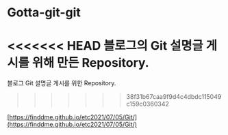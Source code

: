 # Gotta-git-git

<<<<<<< HEAD
블로그의 Git 설명글 게시를 위해 만든 Repository.
=======
블로그 Git 설명글 게시를 위한 Repository.
>>>>>>> 38f31b67caa9f9d4c4dbdc115049c159c0360342

[https://finddme.github.io/etc2021/07/05/Git/](https://finddme.github.io/etc2021/07/05/Git/)
